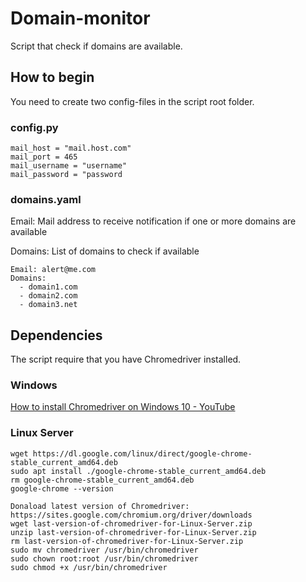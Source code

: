 # Domain-monitor

Script that check if domains are available.

## How to begin 

You need to create two config-files in the script root folder. 

### config.py

```
mail_host = "mail.host.com"
mail_port = 465
mail_username = "username"
mail_password = "password
```

### domains.yaml

Email: Mail address to receive notification if one or more domains are available

Domains: List of domains to check if available

```
Email: alert@me.com
Domains: 
  - domain1.com
  - domain2.com
  - domain3.net
```

## Dependencies

The script require that you have Chromedriver installed.

### Windows

[How to install Chromedriver on Windows 10 - YouTube](https://www.youtube.com/watch?v=dz59GsdvUF8)

### Linux Server

```
wget https://dl.google.com/linux/direct/google-chrome-stable_current_amd64.deb
sudo apt install ./google-chrome-stable_current_amd64.deb
rm google-chrome-stable_current_amd64.deb
google-chrome --version

Donaload latest version of Chromedriver: https://sites.google.com/chromium.org/driver/downloads
wget last-version-of-chromedriver-for-Linux-Server.zip
unzip last-version-of-chromedriver-for-Linux-Server.zip
rm last-version-of-chromedriver-for-Linux-Server.zip
sudo mv chromedriver /usr/bin/chromedriver
sudo chown root:root /usr/bin/chromedriver
sudo chmod +x /usr/bin/chromedriver
```